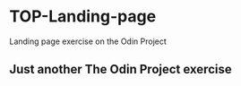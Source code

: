 # TOP-Landing-page
Landing page exercise on the Odin Project

## Just another The Odin Project exercise
